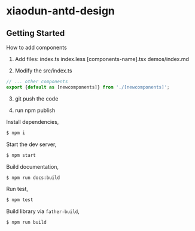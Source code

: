 # xiaodun-antd-design

## Getting Started

How to add components

1. Add files: index.ts index.less [components-name].tsx demos/index.md

2. Modify the src/index.ts

```ts
// ... other components
export {default as [newcomponents]} from './[newcomponents]';

```
3. git push the code

4. run npm publish


Install dependencies,

```bash
$ npm i
```

Start the dev server,

```bash
$ npm start
```

Build documentation,

```bash
$ npm run docs:build
```

Run test,

```bash
$ npm test
```

Build library via `father-build`,

```bash
$ npm run build
```

